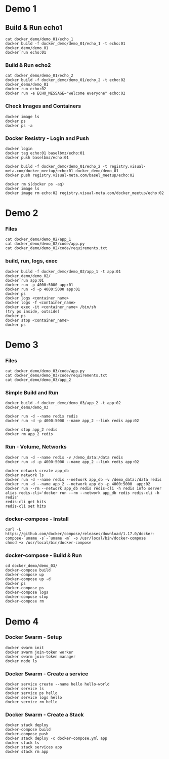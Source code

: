 # Demo 1

## Build & Run echo1
```
cat docker_demo/demo_01/echo_1
docker build -f docker_demo/demo_01/echo_1 -t echo:01 docker_demo/demo_01
docker run echo:01
```

### Build & Run echo2
```
cat docker_demo/demo_01/echo_2
docker build -f docker_demo/demo_01/echo_2 -t echo:02 docker_demo/demo_01
docker run echo:02
docker run -e ECHO_MESSAGE="welcome everyone" echo:02
```

### Check Images and Containers
```
docker image ls
docker ps
docker ps -a
```

### Docker Resistry - Login and Push
```
docker login
docker tag echo:01 baselbmz/echo:01
docker push baselbmz/echo:01
```
```
docker build -f docker_demo/demo_01/echo_2 -t registry.visual-meta.com/docker_meetup/echo:01 docker_demo/demo_01
docker push registry.visual-meta.com/basel_meetup/echo:02
```
```
docker rm $(docker ps -aq)
docker image ls
docker image rm echo:02 registry.visual-meta.com/docker_meetup/echo:02
```

# Demo 2

### Files
```
cat docker_demo/demo_02/app_1
cat docker_demo/demo_02/code/app.py
cat docker_demo/demo_02/code/requirements.txt
```

### build, run, logs, exec
```
docker build -f docker_demo/demo_02/app_1 -t app:01 docker_demo/demo_02/
docker run app:01
docker run -p 4000:5000 app:01
docker run -d -p 4000:5000 app:01
docker ps
docker logs <container_name>
docker logs -f <container_name>
docker exec -it <container_name> /bin/sh
(try ps inside, outside)
docker ps
docker stop <container_name>
docker ps
```

# Demo 3

### Files
```
cat docker_demo/demo_03/code/app.py
cat docker_demo/demo_03/code/requirements.txt
cat docker_demo/demo_03/app_2
```

### Simple Build and Run
```
docker build -f docker_demo/demo_03/app_2 -t app:02 docker_demo/demo_03

docker run -d --name redis redis
docker run -d -p 4000:5000 --name app_2 --link redis app:02

docker stop app_2 redis
docker rm app_2 redis
```

### Run - Volume, Networks
```
docker run -d --name redis -v /demo_data:/data redis
docker run -d -p 4000:5000 --name app_2 --link redis app:02

docker network create app_db
docker network ls
docker run -d --name redis --network app_db -v /demo_data:/data redis
docker run -d --name app_2 --network app_db -p 4000:5000  app:02
docker run --rm --network app_db redis redis-cli -h redis info server
alias redis-cli='docker run --rm --network app_db redis redis-cli -h redis'
redis-cli get hits
redis-cli set hits 
```


### docker-compose - Install
```
curl -L https://github.com/docker/compose/releases/download/1.17.0/docker-compose-`uname -s`-`uname -m` -o /usr/local/bin/docker-compose
chmod +x /usr/local/bin/docker-compose
```

### docker-compose - Build & Run
```
cd docker_demo/demo_03/
docker-compose build
docker-compose up
docker-compose up -d
docker ps
docker-compose ps
docker-compose logs
docker-compose stop
docker-compose rm
```

# Demo 4

### Docker Swarm - Setup
```
docker swarm init
docker swarm join-token worker
docker swarm join-token manager
docker node ls
```

### Docker Swarm - Create a service
```
docker service create --name hello hello-world
docker service ls
docker service ps hello
docker service logs hello
docker service rm hello
```


###  Docker Swarm - Create a Stack
```
docker stack deploy
docker-compose build
docker-compose push
docker stack deploy -c docker-compose.yml app
docker stack ls
docker stack services app
docker stack rm app
```
